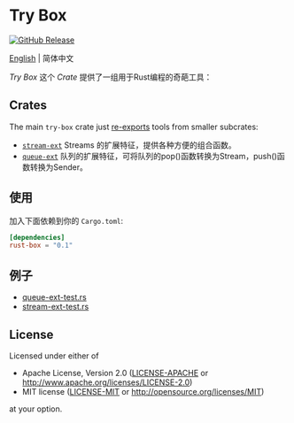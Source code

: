 # Try Box

[![GitHub Release](https://img.shields.io/github/release/try-box/try-box?color=brightgreen)](https://github.com/try-box/try-box/releases)

[English](./README.md)  | 简体中文

*Try Box* 这个 *Crate* 提供了一组用于Rust编程的奇葩工具：

## Crates
The main `try-box` crate just [re-exports](src/lib.rs) tools from
smaller subcrates:

* [`stream-ext`](stream-ext)
  Streams 的扩展特征，提供各种方便的组合函数。
* [`queue-ext`](queue-ext)
  队列的扩展特征，可将队列的pop()函数转换为Stream，push()函数转换为Sender。

## 使用

加入下面依赖到你的 `Cargo.toml`:

```toml
[dependencies]
rust-box = "0.1"
```

## 例子

- [queue-ext-test.rs](https://github.com/try-box/rust-box/blob/main/examples/src/queue-ext-test.rs) 
- [stream-ext-test.rs](https://github.com/try-box/rust-box/blob/main/examples/src/stream-ext-test.rs)


## License

Licensed under either of

* Apache License, Version 2.0 ([LICENSE-APACHE](LICENSE-APACHE) or http://www.apache.org/licenses/LICENSE-2.0)
* MIT license ([LICENSE-MIT](LICENSE-MIT) or http://opensource.org/licenses/MIT)

at your option.